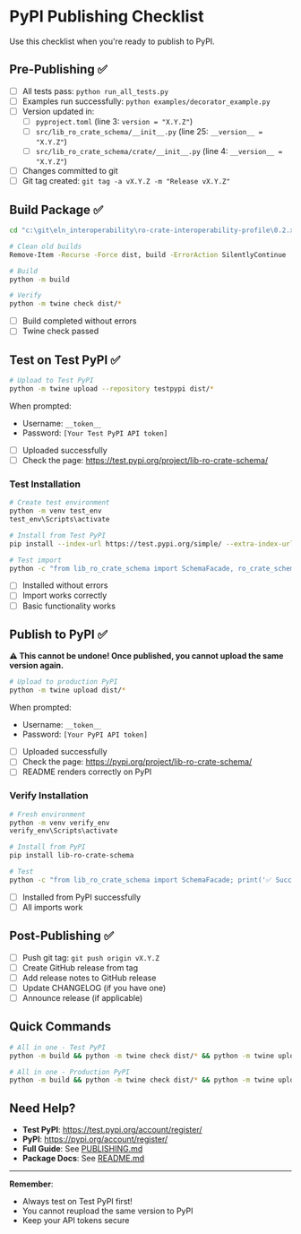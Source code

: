 # PyPI Publishing Checklist

Use this checklist when you're ready to publish to PyPI.

## Pre-Publishing ✅

- [ ] All tests pass: `python run_all_tests.py`
- [ ] Examples run successfully: `python examples/decorator_example.py`
- [ ] Version updated in:
  - [ ] `pyproject.toml` (line 3: `version = "X.Y.Z"`)
  - [ ] `src/lib_ro_crate_schema/__init__.py` (line 25: `__version__ = "X.Y.Z"`)
  - [ ] `src/lib_ro_crate_schema/crate/__init__.py` (line 4: `__version__ = "X.Y.Z"`)
- [ ] Changes committed to git
- [ ] Git tag created: `git tag -a vX.Y.Z -m "Release vX.Y.Z"`

## Build Package ✅

```bash
cd "c:\git\eln_interoperability\ro-crate-interoperability-profile\0.2.x\lib\python\lib-ro-crate-schema"

# Clean old builds
Remove-Item -Recurse -Force dist, build -ErrorAction SilentlyContinue

# Build
python -m build

# Verify
python -m twine check dist/*
```

- [ ] Build completed without errors
- [ ] Twine check passed

## Test on Test PyPI ✅

```bash
# Upload to Test PyPI
python -m twine upload --repository testpypi dist/*
```

When prompted:
- Username: `__token__`
- Password: `[Your Test PyPI API token]`

- [ ] Uploaded successfully
- [ ] Check the page: https://test.pypi.org/project/lib-ro-crate-schema/

### Test Installation

```bash
# Create test environment
python -m venv test_env
test_env\Scripts\activate

# Install from Test PyPI
pip install --index-url https://test.pypi.org/simple/ --extra-index-url https://pypi.org/simple/ lib-ro-crate-schema

# Test import
python -c "from lib_ro_crate_schema import SchemaFacade, ro_crate_schema; print('✅ Import successful!')"
```

- [ ] Installed without errors
- [ ] Import works correctly
- [ ] Basic functionality works

## Publish to PyPI ✅

**⚠️ This cannot be undone! Once published, you cannot upload the same version again.**

```bash
# Upload to production PyPI
python -m twine upload dist/*
```

When prompted:
- Username: `__token__`
- Password: `[Your PyPI API token]`

- [ ] Uploaded successfully
- [ ] Check the page: https://pypi.org/project/lib-ro-crate-schema/
- [ ] README renders correctly on PyPI

### Verify Installation

```bash
# Fresh environment
python -m venv verify_env
verify_env\Scripts\activate

# Install from PyPI
pip install lib-ro-crate-schema

# Test
python -c "from lib_ro_crate_schema import SchemaFacade; print('✅ Success!')"
```

- [ ] Installed from PyPI successfully
- [ ] All imports work

## Post-Publishing ✅

- [ ] Push git tag: `git push origin vX.Y.Z`
- [ ] Create GitHub release from tag
- [ ] Add release notes to GitHub release
- [ ] Update CHANGELOG (if you have one)
- [ ] Announce release (if applicable)

## Quick Commands

```bash
# All in one - Test PyPI
python -m build && python -m twine check dist/* && python -m twine upload --repository testpypi dist/*

# All in one - Production PyPI
python -m build && python -m twine check dist/* && python -m twine upload dist/*
```

## Need Help?

- **Test PyPI**: https://test.pypi.org/account/register/
- **PyPI**: https://pypi.org/account/register/
- **Full Guide**: See [PUBLISHING.md](PUBLISHING.md)
- **Package Docs**: See [README.md](README.md)

---

**Remember**: 
- Always test on Test PyPI first!
- You cannot reupload the same version to PyPI
- Keep your API tokens secure
